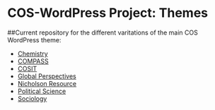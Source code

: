 COS-WordPress Project: Themes
=============================

##Current repository for the different varitations of the main COS WordPress theme:
* [Chemistry](http://chemistry.cos.ucf.edu/)
* [COMPASS](http://compass.ucf.edu)
* [COSIT](http://www.cos.ucf.edu/it)
* [Global Perspectives](http://ucfglobalperspectives.org/)
* [Nicholson Resource](http://communication.cos.ucf.edu/nicholsonresource)
* [Political Science](http://politicalscience.cos.ucf.edu)
* [Sociology](http://sociology.cos.ucf.edu)